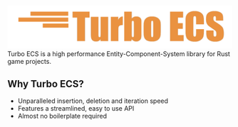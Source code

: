 ![Turbo ECS](Logo.png)  
Turbo ECS is a high performance Entity-Component-System library for Rust game projects.

## Why Turbo ECS?
- Unparalleled insertion, deletion and iteration speed
- Features a streamlined, easy to use API
- Almost no boilerplate required
